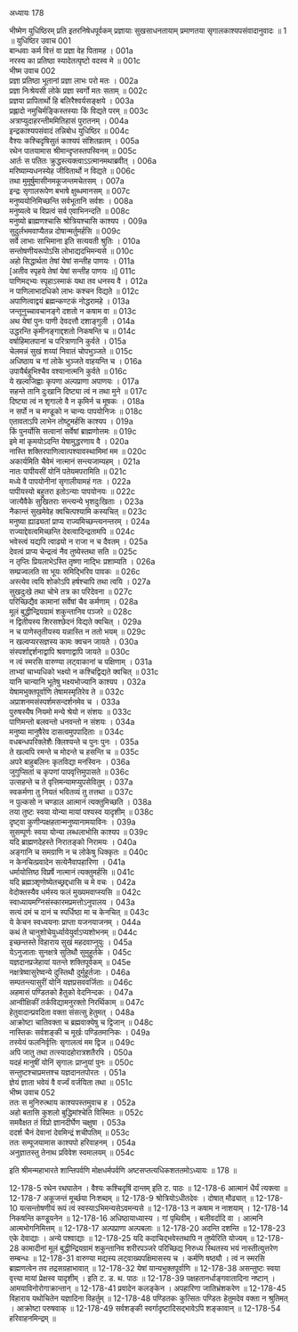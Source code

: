 अध्यायः 178

भीष्मेण युधिष्ठिरम् प्रति इतरनिषेधपूर्वकम् प्रज्ञायाः सुखसाधनतायाम् प्रमाणतया सृगालकाश्यपसंवादानुवादः ॥ 1 ॥
युधिष्ठिर उवाच 	001  
बान्धवाः कर्म वित्तं वा प्रज्ञा वेह पितामह ।	001a  
नरस्य का प्रतिष्ठा स्यादेतत्पृष्टो वदस्व मे ॥	001c  
भीष्म उवाच 	002  
प्रज्ञा प्रतिष्ठा भूतानां प्रज्ञा लाभः परो मतः ।	002a  
प्रज्ञा निःश्रेयसी लोके प्रज्ञा स्वर्गो मतः सताम् ॥	002c  
प्रज्ञया प्रापितार्थो हि बलिरैश्वर्यसङ्क्षये ।	003a  
प्रह्लादो नमुचिर्मङ्किस्तस्याः किं विद्यते परम् ॥	003c  
अत्राप्युदाहरन्तीममितिहासं पुरातनम् ।	004a  
इन्द्रकाश्यपसंवादं तन्निबोध युधिष्ठिर ॥	004c  
वैश्यः कश्चिदृषिसुतं काश्यपं संशितव्रतम् ।	005a  
रथेन पातयामास श्रीमान्दृप्तस्तपस्विनम् ॥	005c  
आर्तः स पतितः क्रुद्धस्त्यक्त्वाऽऽत्मानमथाब्रवीत् ।	006a  
मरिष्याम्यधनस्येह जीवितार्थो न विद्यते ॥	006c  
तथा मुमूर्षुमासीनमकूजन्तमचेतसम् ।	007a  
इन्द्रः सृगालरूपेण बभाषे क्षुब्धमानसम् ॥	007c  
मनुष्ययोनिमिच्छन्ति सर्वभूतानि सर्वशः ।	008a  
मनुष्यत्वे च विप्रत्वं सर्व एवाभिनन्दति ॥	008c  
मनुष्यो ब्राह्मणश्चासि श्रोत्रियश्चासि काश्यप ।	009a  
सुदुर्लभमवाप्यैतन्न दोषान्मर्तुमर्हसि ॥	009c  
सर्वे लाभाः साभिमाना इति सत्यवती श्रुतिः ।	010a  
सन्तोषणीयरूपोऽसि लोभाद्यदभिमन्यसे ॥	010c  
अहो सिद्धार्थता तेषां येषां सन्तीह पाणयः ।	011a  
[अतीव स्पृहये तेषां येषां सन्तीह पाणयः ॥]	011c  
पाणिमद्भ्यः स्पृहाऽस्माकं यथा तव धनस्य वै ।	012a  
न पाणिलाभादधिको लाभः कश्चन विद्यते ॥	012c  
अपाणित्वाद्वयं ब्रह्मन्कण्टकं नोद्धरामहे ।	013a  
जन्तूनुच्चावचानङ्गे दशतो न कषाम वा ॥	013c  
अथ येषां पुनः पाणी देवदत्तौ दशाङ्गुली ।	014a  
उद्धरन्ति कृमीनङ्गाद्दशतो निकषन्ति च ॥	014c  
वर्षाहिमातपानां च परित्राणानि कुर्वते ।	015a  
चेलमन्नं सुखं शय्यां निवातं चोपभुञ्जते ॥	015c  
अधिष्ठाय च गां लोके भुञ्जते वाहयन्ति च ।	016a  
उपायैर्बहुभिश्चैव वश्यानात्मनि कुर्वते ॥	016c  
ये खल्वजिह्वाः कृपणा अल्पप्राणा अपाणयः ।	017a  
सहन्ते तानि दुःखानि दिष्ट्या त्वं न तथा मुने ॥	017c  
दिष्ट्या त्वं न शृगालो वै न कृमिर्न च मूषकः ।	018a  
न सर्पो न च मण्डूको न चान्यः पापयोनिजः ॥	018c  
एतावताऽपि लाभेन तोष्टुमर्हसि काश्यप ।	019a  
किं पुनर्योसि सत्वानां सर्वेषां ब्राह्मणोत्तमः ॥	019c  
इमे मां कृमयोऽदन्ति येषामुद्धरणाय वै ।	020a  
नास्ति शक्तिरपाणित्वात्पश्यावस्थामिमां मम ॥	020c  
अकार्यमिति चैवेमं नात्मानं सन्त्यजाम्यहम् ।	021a  
नातः पापीयसीं योनिं पतेयमपरामिति ॥	021c  
मध्ये वै पापयोनीनां सृगालीयामहं गतः ।	022a  
पापीयस्यो बहुतरा इतोऽन्याः पापयोनयः ॥	022c  
जात्यैवैके सुखितराः सन्त्यन्ये भृशदुःखिताः ।	023a  
नैकान्तं सुखमेवेह क्वचित्पश्यामि कस्यचित् ॥	023c  
मनुष्या ह्याढ्यतां प्राप्य राज्यमिच्छन्त्यनन्तरम् ।	024a  
राज्याद्देवत्वमिच्छन्ति देवत्वादिन्द्रतामपि ॥	024c  
भवेस्त्वं यद्यपि त्वाढ्यो न राजा न च दैवतम् ।	025a  
देवत्वं प्राप्य चेन्द्रत्वं नैव तुष्येस्तथा सति ॥	025c  
न तृप्तिः प्रियलाभेऽस्ति तृष्णा नाद्भिः प्रशाम्यति ।	026a  
सम्प्रज्वलति सा भूयः समिद्भिरिव पावकः ॥	026c  
अस्त्येव त्वयि शोकोऽपि हर्षश्चापि तथा त्वयि ।	027a  
सुखदुःखे तथा चोभे तत्र का परिदेवना ॥	027c  
परिच्छिद्यैव कामानां सर्वेषां चैव कर्मणाम् ।	028a  
मूलं बुद्धीन्द्रियग्रामं शकुन्तानिव पञ्जरे ॥	028c  
न द्वितीयस्य शिरसश्छेदनं विद्यते क्वचित् ।	029a  
न च पाणेस्तृतीयस्य यन्नास्ति न ततो भयम् ॥	029c  
न खल्वप्यरसज्ञस्य कामः क्वचन जायते ।	030a  
संस्पर्शाद्दर्शनाद्वापि श्रवणाद्वापि जायते ॥	030c  
न त्वं स्मरसि वारुण्या लट्वाकानां च पक्षिणाम् ।	031a  
ताभ्यां चाभ्यधिको भक्ष्यो न कश्चिद्विद्यते क्वचित् ॥	031c  
यानि चान्यानि भूतेषु भक्ष्यभोज्यानि काश्यप ।	032a  
येषामभुक्तपूर्वाणि तेषामस्मृतिरेव ते ॥	032c  
अप्राशनमसंस्पर्शमसन्दर्शनमेव च ।	033a  
पुरुषस्यैष नियमो मन्ये श्रेयो न संशयः ॥	033c  
पाणिमन्तो बलवन्तो धनवन्तो न संशयः ।	034a  
मनुष्या मानुषैरेव दासत्वमुपपादिताः ॥	034c  
वधबन्धपरिक्लेशैः क्लिश्यन्ते च पुनः पुनः ।	035a  
ते खल्वपि रमन्ते च मोदन्ते च हसन्ति च ॥	035c  
अपरे बाहुबलिनः कृतविद्या मनस्विनः ।	036a  
जुगुप्सितां च कृपणां पापवृत्तिमुपासते ॥	036c  
उत्सहन्ते च ते वृत्तिमन्यामप्युपसेवितुम् ।	037a  
स्वकर्मणा तु नियतं भवितव्यं तु तत्तथा ॥	037c  
न पुल्कसो न चण्डाल आत्मानं त्यक्तुमिच्छति ।	038a  
तया तुष्टः स्वया योन्या मायां पश्यस्व यादृशीम् ॥	038c  
दृष्ट्वा कुणीन्पक्षहतान्मनुष्यानामयाविनः ।	039a  
सुसम्पूर्णः स्वया योन्या लब्धलाभोसि काश्यप ॥	039c  
यदि ब्राह्मणदेहस्ते निरातङ्को निरामयः ।	040a  
अङ्गानि च समग्राणि न च लोकेषु धिक्कृतः ॥	040c  
न केनचित्प्रवादेन सत्येनैवापहारिणा ।	041a  
धर्मायोत्तिष्ठ विप्रर्षे नात्मानं त्यक्तुमर्हसि ॥	041c  
यदि ब्रह्मञ्शृणोष्येतच्छ्रद्दधासि च मे वचः ।	042a  
वेदोक्तस्यैव धर्मस्य फलं मुख्यमवाप्स्यसि ॥	042c  
स्वाध्यायमग्निसंस्कारमप्रमत्तोऽनुपालय ।	043a  
सत्यं दमं च दानं च स्पर्धिष्ठा मा च केनचित् ॥	043c  
ये केचन स्वध्ययनाः प्राप्ता यजनयाजनम् ।	044a  
कथं ते चानुशोचेयुर्ध्यायेयुर्वाऽप्यशोभनम् ॥	044c  
इच्छन्तस्ते विहाराय सुखं महदवाप्नुयुः ।	045a  
येऽनुजाताः सुनक्षत्रे सुतिथौ सुमुहूर्तके ।	045c  
यज्ञदानप्रजेहायां यतन्ते शक्तिपूर्वकम् ॥	045e  
नक्षत्रेष्वासुरेष्वन्ये दुस्तिथौ दुर्मुहूर्तजाः ।	046a  
सम्पतन्त्यासुरीं योनिं यज्ञप्रसववर्जिताः ॥	046c  
अहमासं पण्डितको हैतुको वेदनिन्दकः ।	047a  
आन्वीक्षिकीं तर्कविद्यामनुरक्तो निरर्थिकाम् ॥	047c  
हेतुवादान्प्रवदिता वक्ता संसत्सु हेतुमत् ।	048a  
आक्रोष्टा चातिवक्ता च ब्रह्मवाक्येषु च द्विजान् ॥	048c  
नास्तिकः सर्वशङ्की च मूर्खः पण्डितमानिकः ।	049a  
तस्येयं फलनिर्वृत्तिः सृगालत्वं मम द्विज ॥	049c  
अपि जातु तथा तत्स्यादहोरात्रशतैरपि ।	050a  
यदहं मानुषीं योनिं सृगालः प्राप्नुयां पुनः ॥	050c  
सन्तुष्टश्चाप्रमत्तश्च यज्ञदानतपोरतः ।	051a  
ज्ञेयं ज्ञाता भवेयं वै वर्ज्यं वर्जयिता तथा ॥	051c  
भीष्म उवाच 	052  
ततः स मुनिरुत्थाय काश्यपस्तमुवाच ह ।	052a  
अहो बतासि कुशलो बुद्धिमांश्चेति विस्मितः ॥	052c  
समवैक्षत तं विप्रो ज्ञानदीर्घेण चक्षुषा ।	053a  
ददर्श चैनं देवानां देवमिन्द्रं शचीपतिम् ॥	053c  
ततः सम्पूजयामास काश्यपो हरिवाहनम् ।	054a  
अनुज्ञातस्तु तेनाथ प्रविवेश स्वमालयम् ॥ 	054c  

इति श्रीमन्महाभारते शान्तिपर्वणि मोक्षधर्मपर्वणि अष्टसप्तत्यधिकशततमोऽध्यायः ॥ 178 ॥

12-178-5 रथेन रथघातेन । वैश्यः कश्चिदृषिं दान्तम् इति ट. पाठः ॥ 12-178-6 आत्मानं धैर्यं त्यक्त्वा ॥ 12-178-7 अकूजन्तं मूर्च्छया निःशब्दम् ॥ 12-178-9 श्रोत्रियोऽधीतदेवः । दोषात् मौढ्यात् ॥ 12-178-10 यत्सन्तोषणीयं रूपं त्वं स्वस्याऽभिमन्यसेऽवमन्यसे ॥ 12-178-13 न कषाम न नाशयाम् । 12-178-14 निकषन्ति कण्डूयनेन ॥ 12-178-16 अधिष्ठायाध्यास्य । गां पृथिवीम् । बलीवर्दादि वा । आत्मनि आत्मभोगनिमित्तम् ॥ 12-178-17 अल्पप्राणा अल्पबलाः ॥ 12-178-20 अदन्ति दशन्ति ॥ 12-178-23 एके देवाद्याः । अन्ये पश्वाद्याः ॥ 12-178-25 यदि कदाचिद्भवेस्तथापि न तुष्येरिति योज्यम् ॥ 12-178-28 कामादीनां मूलं बुद्धीन्द्रियग्रामं शकुन्तानिव शरीरपञ्जरे परिच्छिद्य निरुध्य स्थितस्य भयं नास्तीत्युत्तरेण सम्बन्धः ॥ 12-178-31 वारुण्या मद्यस्य लट्वाख्यपक्षिमासस्य च । कर्मणि षष्ठ्यौ । त्वं न स्मरसि ब्राह्मणत्वेन तव तद्रसग्रहाभावात् ॥ 12-178-32 येषां यान्यभुक्तपूर्वाणि ॥ 12-178-38 असन्तुष्टः स्वया वृत्त्या मायां प्रेक्षस्व यादृशीम् । इति ट. ड. थ. पाठः ॥ 12-178-39 पक्षहतानर्धाङ्गवातादिना नष्टान् । आमयाविनोरोगाक्रान्तान् ॥ 12-178-41 प्रवादेन कलङ्केन । अपहारिणा जातिभ्रंशकरेण ॥ 12-178-45 विहाराय यथोचितेन यज्ञादिना विहर्तुम् ॥ 12-178-48 पण्डितकः कुत्सितः पण्डितः हेतुमदेव वक्ता न श्रुतिमत् । आक्रोष्टा परुषवाक् ॥ 12-178-49 सर्वशङ्की स्वर्गादृष्टादिसद्भावेऽपि शङ्कावान् ॥ 12-178-54 हरिवाहनमिन्द्रम् ॥
